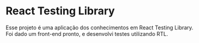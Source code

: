 # React Testing Library

Esse projeto é uma aplicação dos conhecimentos em React Testing Library. Foi dado um front-end pronto, e desenvolvi testes utilizando RTL.